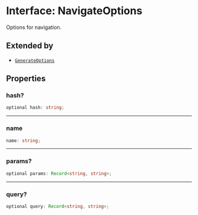 # Interface: NavigateOptions

Options for navigation.

## Extended by

- [`GenerateOptions`](GenerateOptions.md)

## Properties

### hash?

```ts
optional hash: string;
```

***

### name

```ts
name: string;
```

***

### params?

```ts
optional params: Record<string, string>;
```

***

### query?

```ts
optional query: Record<string, string>;
```
